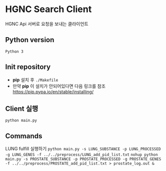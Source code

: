 # HGNC Search Client
HGNC Api 서버로 요청을 보내는 클라이언트

## Python version
`Python 3`

## Init repository
- **pip** 설치 후 `./Makefile`
- 만약 **pip** 이 설치가 안되어있다면 다음 링크를 참조
https://pip.pypa.io/en/stable/installing/

## Client 실행
`python main.py`

## Commands
LUNG fulfill 실행하기
`python main.py -s LUNG_SUBSTANCE -p LUNG_PROCESSED -g LUNG_GENES -f ../../preprocess/LUNG_add_pid_list.txt`
`nohup python main.py -s PROSTATE_SUBSTANCE -p PROSTATE_PROCESSED -g PROSTATE_GENES -f ../../preprocess/PROSTATE_add_pid_list.txt > prostate_log.out &`